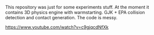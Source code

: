This repository was just for some experiments stuff. At the moment it contains 3D physics engine with warmstarting. GJK + EPA collision detection and contact generation. The code is messy.

https://www.youtube.com/watch?v=c9gjqcdNfXk